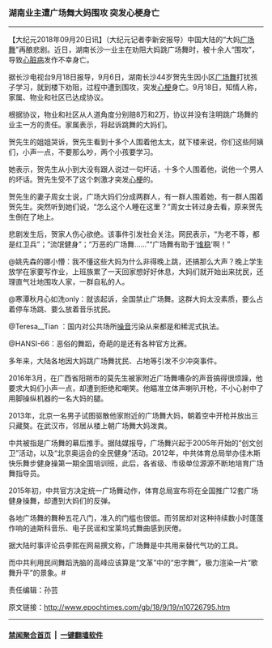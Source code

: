 ### 湖南业主遭广场舞大妈围攻 突发心梗身亡
------------------------

<p>【大纪元2018年09月20日讯】（大纪元记者李新安报导）中国大陆的“大妈<a href="http://www.epochtimes.com/gb/tag/%E5%B9%BF%E5%9C%BA%E8%88%9E.html">广场舞</a>”再酿悲剧。近日，湖南长沙一业主在劝阻大妈跳广场舞时，被十余人“围攻”，导致<a href="http://www.epochtimes.com/gb/tag/%E5%BF%83%E8%84%8F%E7%97%85.html">心脏病</a>发作不幸身亡。</p>
<p>据长沙电视台9月18日报导，9月6日，湖南长沙44岁贺先生因小区<a href="http://www.epochtimes.com/gb/tag/%E5%B9%BF%E5%9C%BA%E8%88%9E.html">广场舞</a>打扰孩子学习，就到楼下劝阻，过程中遭到围攻，突发<a href="http://www.epochtimes.com/gb/tag/%E5%BF%83%E6%A2%97.html">心梗</a>身亡。9月18日，知情人称，家属、物业和社区已达成协议。</p>
<p>根据协议，物业和社区从人道角度分别赔8万和2万，协议并没有注明跳广场舞的业主一方的责任。家属表示，将起诉跳舞的大妈们。</p>
<p>贺先生的姐姐哭诉，贺先生看到十多个人围着他太太，就下楼来说，你们这些阿姨们，小声一点，不要那么吵，两个小孩要学习。</p>
<p>她表示，贺先生从小到大没有跟人说过一句坏话，十多个人围着他，说他一个男人的坏话。贺先生受不了这个刺激才突发<a href="http://www.epochtimes.com/gb/tag/%E5%BF%83%E6%A2%97.html">心梗</a>的。</p>
<p>贺先生的妻子周女士说，广场大妈们分成两群人，有一群人围着她，有一群人围着贺先生。突然听到她们说，“怎么这个人睡在这里？”周女士转过身去看，原来贺先生倒在了地上。</p>
<p>悲剧发生后，贺家人伤心欲绝。该事件引发社会关注。网民表示，“为老不尊，都是红卫兵”；“流氓健身”；“万恶的广场舞……”“广场舞有助于‘<a href="http://www.epochtimes.com/gb/tag/%E7%BB%B4%E7%A8%B3.html">维稳</a>’啊！”</p>
<p>@姚先森的娜小懵：我不懂这些大妈为什么非得晚上跳，还搞那么大声？晚上学生放学在家要写作业，上班族累了一天回家想好好休息，大妈们就开始出来扰民，还理直气壮地围攻人家，一群自私的人。</p>
<p>@寒潭秋月心如洗only：就该起诉，全国禁止广场舞。这群大妈太没素质，要么占着停车场跳、要么放着音乐扰民。</p>
<p>@Teresa__Tian ：国内对公共场所<a href="http://www.epochtimes.com/gb/tag/%E5%99%AA%E9%9F%B3.html">噪音</a>污染从来都是和稀泥式执法。</p>
<p>@HANSI-66：恶俗的舞蹈，奇葩的是还有各种官方比赛。</p>
<p>多年来，大陆各地因大妈跳广场舞扰民、占地等引发不少冲突事件。</p>
<p>2016年3月，在广西省阳朔市的莫先生被家附近广场舞嘈杂的声音搞得很烦躁，他要求大妈们小声一点，却遭到拒绝和嘲笑。他瞄准立体声喇叭开枪，不小心射中了用脚操纵机器的一名大妈的腿。</p>
<p>2013年，北京一名男子试图驱散他家附近的广场舞大妈，朝着空中开枪并放出三只藏獒。在武汉市，邻居从楼上朝广场舞大妈泼粪。</p>
<p>中共被指是广场舞的幕后推手。据陆媒报导，广场舞兴起于2005年开始的“创文创卫”活动，以及“北京奥运会的全民健身”活动。2012年，中共体育总局举办佳木斯快乐舞步健身操第一期全国培训班，此后，各省级、市级单位源源不断地培育广场舞指导员。</p>
<p>2015年初，中共官方决定统一广场舞动作，体育总局宣布将在全国推广12套广场健身操舞，却遭到大妈们的反弹。</p>
<p>各地广场舞的舞种五花八门，准入的门槛也很低。而邻居却对这种持续数小时蓬蓬作响的迪斯科音乐、电子民谣和宝莱坞式舞曲感到厌倦。</p>
<p>据大陆时事评论员李熙在网易撰文称，广场舞是中共用来替代气功的工具。</p>
<p>而中共利用民间舞蹈洗脑的高峰应该算是“文革”中的“忠字舞”，极力渲染一片“歌舞升平”的景象。#</p>
<p>责任编辑：孙芸</p>

原文链接：http://www.epochtimes.com/gb/18/9/19/n10726795.htm


------------------------
#### [禁闻聚合首页](https://github.com/gfw-breaker/banned-news/blob/master/README.md) &nbsp;|&nbsp;  [一键翻墙软件](https://github.com/gfw-breaker/nogfw/blob/master/README.md)